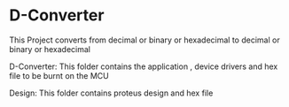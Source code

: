 # D-Converter

 This Project converts from decimal or binary or hexadecimal to decimal or binary or hexadecimal
 
 D-Converter: This folder contains the application , device drivers and  hex file to be burnt on the MCU

 Design: This folder contains proteus design and hex file

